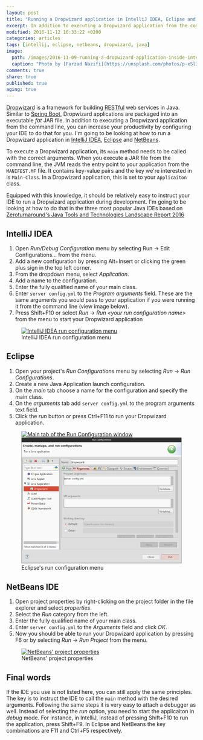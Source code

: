 ```yaml
---
layout: post
title: "Running a Dropwizard application in IntelliJ IDEA, Eclipse and NetBeans"
excerpt: In addition to executing a Dropwizard application from the command line, you can increase your productivity by configuring your IDE to do that for you. This post is going to be looking at how to run a Dropwizard application in IntelliJ IDEA, Eclipse and NetBeans.
modified: 2016-11-12 16:33:22 +0200
categories: articles
tags: [intellij, eclipse, netbeans, dropwizard, java]
image:
  path: /images/2016-11-09-running-a-dropwizard-application-inside-intellij-eclipse-and-netbeans/cover.jpg
  caption: "Photo by [Farzad Nazifi](https://unsplash.com/photos/p-xSl33Wxyc)"
comments: true
share: true
published: true
aging: true
---
```


[Dropwizard](http://www.dropwizard.io) is a framework for building [RESTful](https://www.sitepoint.com/what-does-restful-really-mean/) web services in Java. Similar to [Spring Boot](https://projects.spring.io/spring-boot/), Dropwizard applications are packaged into an executable *fat* JAR file. In addition to executing a Dropwizard application from the command line, you can increase your productivity by configuring your IDE to do that for you. I'm going to be looking at how to run a Dropwizard application in [IntelliJ IDEA](https://www.jetbrains.com/idea/), [Eclipse](https://eclipse.org/downloads/) and [NetBeans](https://netbeans.org/).

To execute a Dropwizard application, its `main` method needs to be called with the correct arguments. When you execute a JAR file from the command line, the JVM reads the entry point to your application from the `MANIFEST.MF` file. It contains key-value pairs and the key we're interested in is `Main-Class`. In a Dropwizard application, this is set to your `Applicaiton` class.

Equipped with this knowledge, it should be relatively easy to instruct your IDE to run a Dropwizard application during development. I'm going to be looking at how to do that in the three most popular Java IDEs based on [Zeroturnaround's Java Tools and Technologies Landscape Report 2016](http://zeroturnaround.com/rebellabs/java-tools-and-technologies-landscape-2016/ "Java Tools and Technologies Landscape Report 2016")

## IntelliJ IDEA

1. Open *Run/Debug Configuration* menu by selecting Run -> Edit Configurations... from the menu.
2. Add a new configuration by pressing Alt+Insert or clicking the green plus sign in the top left corner.
3. From the dropdown menu, select *Application*.
4. Add a name to the configuration.
5. Enter the fully qualified name of your main class.
6. Enter `server config.yml` to the *Program arguments* field. These are the same arguments you would pass to your application if you were running it from the command line (view image below).
7. Press Shift+F10 or select *Run* -> *Run \<your run configuration name\>* from the menu to start your Dropwizard application

<figure>
	<a href="{{ site.url}}/images/2016-11-09-running-a-dropwizard-application-inside-intellij-eclipse-and-netbeans/idea_conf.png" class="image-popup"><img src="{{ site.url}}/images/2016-11-09-running-a-dropwizard-application-inside-intellij-eclipse-and-netbeans/idea_conf.png" alt="IntelliJ IDEA run configuration menu"></a>
	<figcaption>IntelliJ IDEA run configuration menu</figcaption>
</figure>

## Eclipse

1. Open your project's *Run Configurations* menu by selecting *Run* -> *Run Configurations*.
2. Create a new Java Application launch configuration.
3. On the *main* tab choose a name for the configuration and specify the main class.
4. On the *arguments* tab add `server config.yml` to the program arguments text field.
5. Click the *run* button or press Ctrl+F11 to run your Dropwizard application.

<figure class="half">
  <a href="{{ site.url }}/images/2016-11-09-running-a-dropwizard-application-inside-intellij-eclipse-and-netbeans/eclipse_main.png" class="image-popup">
	  <img src="{{ site.url }}/images/2016-11-09-running-a-dropwizard-application-inside-intellij-eclipse-and-netbeans/eclipse_main.png" alt="Main tab of the Run Configuration window">
  </a>
  <a href="/images/2016-11-09-running-a-dropwizard-application-inside-intellij-eclipse-and-netbeans/eclipse_arguments.png" class="image-popup">
	  <img src="/images/2016-11-09-running-a-dropwizard-application-inside-intellij-eclipse-and-netbeans/eclipse_arguments.png" alt="Arguments tab of the Run Configuration window">
  </a>
	<figcaption>Eclipse's run configuration menu</figcaption>
</figure>

## NetBeans IDE

1. Open project properties by right-clicking on the project folder in the file explorer and select *properties*.
2. Select the *Run* category from the left.
3. Enter the fully qualified name of your main class.
4. Enter `server config.yml` to the *Arguments* field and click *OK*.
5. Now you should be able to run your Dropwizard application by pressing F6 or by selecting *Run* -> *Run Project* from the menu.

<figure>
	<a href="{{ site.url}}/images/2016-11-09-running-a-dropwizard-application-inside-intellij-eclipse-and-netbeans/netbeans.png" class="image-popup"><img src="{{ site.url}}/images/2016-11-09-running-a-dropwizard-application-inside-intellij-eclipse-and-netbeans/netbeans.png" alt="NetBeans' project properties"></a>
	<figcaption>NetBeans' project properties</figcaption>
</figure>

## Final words

If the IDE you use is not listed here, you can still apply the same principles. The key is to instruct the IDE to call the `main` method with the desired arguments. Following the same steps it is very easy to attach a debugger as well. Instead of selecting the *run* option, you need to start the applicaiton in *debug* mode. For instance, in IntelliJ, instead of pressing Shift+F10 to run the application, press Shift+F9. In Eclipse and NetBeans the key combinations are F11 and Ctrl+F5 respectively.
